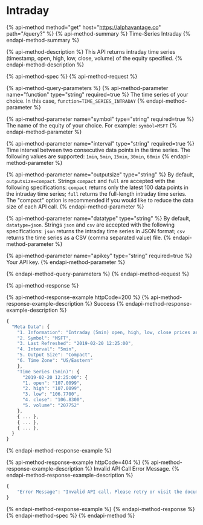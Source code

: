 # Intraday

{% api-method method="get" host="https://alphavantage.co" path="/query?" %}
{% api-method-summary %}
Time-Series Intraday
{% endapi-method-summary %}

{% api-method-description %}
This API returns intraday time series (timestamp, open, high, low, close, volume) of the equity specified.
{% endapi-method-description %}

{% api-method-spec %}
{% api-method-request %}

{% api-method-query-parameters %}
{% api-method-parameter name="function" type="string" required=true %}
The time series of your choice. In this case, `function=TIME_SERIES_INTRADAY`
{% endapi-method-parameter %}

{% api-method-parameter name="symbol" type="string" required=true %}
The name of the equity of your choice. For example: `symbol=MSFT`
{% endapi-method-parameter %}

{% api-method-parameter name="interval" type="string" required=true %}
Time interval between two consecutive data points in the time series. The following values are supported: `1min`, `5min`, `15min`, `30min`, `60min`
{% endapi-method-parameter %}

{% api-method-parameter name="outputsize" type="string" %}
By default, `outputsize=compact`. Strings `compact` and `full` are accepted with the following specifications: `compact` returns only the latest 100 data points in the intraday time series; `full` returns the full-length intraday time series. The "compact" option is recommended if you would like to reduce the data size of each API call. 
{% endapi-method-parameter %}

{% api-method-parameter name="datatype" type="string" %}
By default, `datatype=json`. Strings `json` and `csv` are accepted with the following specifications: `json` returns the intraday time series in JSON format; `csv` returns the time series as a CSV (comma separated value) file. 
{% endapi-method-parameter %}

{% api-method-parameter name="apikey" type="string" required=true %}
Your API key.
{% endapi-method-parameter %}

{% endapi-method-query-parameters %}
{% endapi-method-request %}


{% api-method-response %}

{% api-method-response-example httpCode=200 %}
{% api-method-response-example-description %}
Success
{% endapi-method-response-example-description %}

```javascript
{
  "Meta Data": {
    "1. Information": "Intraday (5min) open, high, low, close prices and volume",
    "2. Symbol": "MSFT",
    "3. Last Refreshed": "2019-02-20 12:25:00",
    "4. Interval": "5min",
    "5. Output Size": "Compact",
    "6. Time Zone": "US/Eastern"
    },
    "Time Series (5min)": {
      "2019-02-20 12:25:00": {
      "1. open": "107.0099",
      "2. high": "107.0099",
      "3. low": "106.7700",
      "4. close": "106.8300",
      "5. volume": "207752"
    },
    { ... },
    { ... },
    { ... },
  }
}
```
{% endapi-method-response-example %}

{% api-method-response-example httpCode=404 %}
{% api-method-response-example-description %}
Invalid API Call Error Message.
{% endapi-method-response-example-description %}

```javascript
{
    "Error Message": "Invalid API call. Please retry or visit the documentation (https://www.alphavantage.co/documentation/) for TIME_SERIES_INTRADAY."
}
```
{% endapi-method-response-example %}
{% endapi-method-response %}
{% endapi-method-spec %}
{% endapi-method %}



